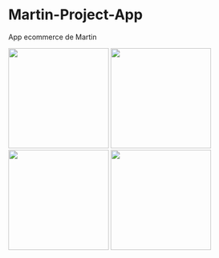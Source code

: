 # Martin-Project-App
 App ecommerce de Martin

<img src="https://imgur.com/mTu2jBL.png" width=200>
<img src="https://imgur.com/Cc8L9EF.png" width=200>
<img src="https://imgur.com/YDufjex.png" width=200>
<img src="https://imgur.com/yngrkgI.png" width=200> 